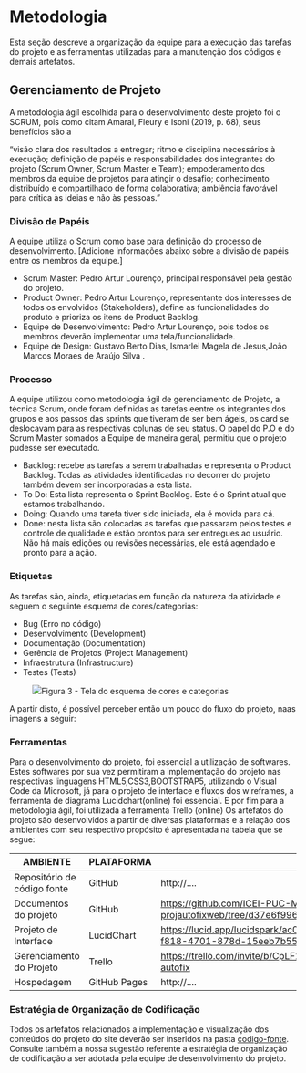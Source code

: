 
# Metodologia

Esta seção descreve a organização da equipe para a execução das tarefas do projeto e as ferramentas utilizadas para a manutenção dos códigos e demais artefatos.


## Gerenciamento de Projeto
A metodologia ágil escolhida para o desenvolvimento deste projeto foi o SCRUM, pois como citam Amaral, Fleury e Isoni (2019, p. 68), seus benefícios são a

“visão clara dos resultados a entregar; ritmo e disciplina necessários à execução; definição de papéis e responsabilidades dos integrantes do projeto (Scrum Owner, Scrum Master e Team); empoderamento dos membros da equipe de projetos para atingir o desafio; conhecimento distribuído e compartilhado de forma colaborativa; ambiência favorável para crítica às ideias e não às pessoas.”

### Divisão de Papéis

A equipe utiliza o Scrum como base para definição do processo de desenvolvimento.
[Adicione informações abaixo sobre a divisão de papéis entre os membros da equipe.]
- Scrum Master: Pedro Artur Lourenço, principal responsável pela gestão do projeto.
- Product Owner: Pedro Artur Lourenço, representante dos interesses de todos os envolvidos (Stakeholders), define as funcionalidades do produto e prioriza os itens de Product Backlog.
- Equipe de Desenvolvimento: Pedro Artur Lourenço, pois todos os membros deverão implementar uma tela/funcionalidade.
- Equipe de Design: Gustavo Berto Dias, Ismarlei Magela de Jesus,João Marcos Moraes de Araújo Silva   .

### Processo
A equipe utilizou como metodologia ágil de gerenciamento de Projeto, a técnica Scrum, onde foram definidas as tarefas eentre os integrantes dos grupos e aos passos das sprints que tiveram de ser bem ágeis, os card se deslocavam para as respectivas colunas de seu status. O papel do P.O e do Scrum Master somados a Equipe de maneira geral, permitiu que o projeto pudesse ser executado.

- Backlog: recebe as tarefas a serem trabalhadas e representa o Product Backlog. Todas as atividades identificadas no decorrer do projeto também devem ser incorporadas a esta lista. 
- To Do: Esta lista representa o Sprint Backlog. Este é o Sprint atual que estamos trabalhando. 
- Doing: Quando uma tarefa tiver sido iniciada, ela é movida para cá. 
- Done: nesta lista são colocadas as tarefas que passaram pelos testes e controle de qualidade e estão prontos para ser entregues ao usuário. Não há mais edições ou revisões necessárias, ele está agendado e pronto para a ação.

### Etiquetas
<p>As tarefas são, ainda, etiquetadas em função da natureza da atividade e seguem o seguinte esquema de cores/categorias:</p>

<ul>
  <li>Bug (Erro no código)</li>
  <li>Desenvolvimento (Development)</li>
  <li>Documentação (Documentation)</li>
  <li>Gerência de Projetos (Project Management)</li>
  <li>Infraestrutura (Infrastructure)</li>
  <li>Testes (Tests)</li>
</ul>

<figure> 
  <img src="https://user-images.githubusercontent.com/100447878/164068979-9eed46e1-9b44-461e-ab88-c2388e6767a1.png"
    <figcaption>Figura 3 - Tela do esquema de cores e categorias</figcaption>
</figure> 
A partir disto, é possível perceber então um pouco do fluxo do projeto, naas imagens a seguir:

### Ferramentas
Para o desenvolvimento do projeto, foi essencial a utilização de softwares. Estes softwares por sua vez permitiram a implementação do projeto nas respectivas linguagens HTML5,CSS3,BOOTSTRAP5, utilizando o Visual Code da Microsoft, já para o projeto de interface e fluxos dos wireframes, a ferramenta de diagrama Lucidchart(online) foi essencial. E por fim para a metodologia ágil, foi utilizada a ferramenta Trello (online)
Os artefatos do projeto são desenvolvidos a partir de diversas plataformas e a relação dos ambientes com seu respectivo propósito é apresentada na tabela que se segue:

| AMBIENTE                            | PLATAFORMA                         | LINK DE ACESSO                         |
|-------------------------------------|------------------------------------|----------------------------------------|
| Repositório de código fonte         | GitHub                             | http://....                            |
| Documentos do projeto               | GitHub                             | https://github.com/ICEI-PUC-Minas-PMV-ADS/pmv-ads-2023-2-e1-proj-web-t13-pmv-ads-2023-2-e1-projautofixweb/tree/d37e6f996200d13a46f1616a1795280390c61a41/documentos                       |
| Projeto de Interface                | LucidChart                              | https://lucid.app/lucidspark/ac041088-9607-4794-87ca-e845e1d87673/edit?invitationId=inv_cb41d214-f818-4701-878d-15eeb7b550c7                          |
| Gerenciamento do Projeto            | Trello                    | https://trello.com/invite/b/CpLF2zk9/ATTI69f42baab75d0ab01647bb97b3b361db4026CA4F/desenvolvimento-autofix                           |
| Hospedagem                          | GitHub Pages                       | http://....                            |


### Estratégia de Organização de Codificação 

Todos os artefatos relacionados a implementação e visualização dos conteúdos do projeto do site deverão ser inseridos na pasta [codigo-fonte](http://https://github.com/ICEI-PUC-Minas-PMV-ADS/WebApplicationProject-Template-v2/tree/main/codigo-fonte). Consulte também a nossa sugestão referente a estratégia de organização de codificação a ser adotada pela equipe de desenvolvimento do projeto.
